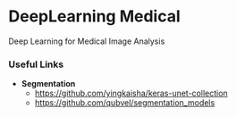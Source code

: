 # DeepLearning Medical
Deep Learning for Medical Image Analysis



### Useful Links

- **Segmentation**
  - https://github.com/yingkaisha/keras-unet-collection
  - https://github.com/qubvel/segmentation_models